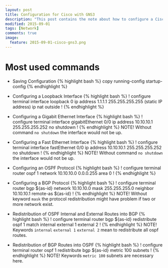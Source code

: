 ```yaml
---
layout: post
title: Configuration for Cisco with GNS3
description: "This post contains the note about how to configure a Cisco c7200 router with GNS3."
modified: 2015-09-01
tags: [Network]
comments: true
image:
  feature: 2015-09-01-cisco-gns3.png
---
```


# Most used commands

* Saving Configuration
{% highlight bash %}
copy running-config startup-config
{% endhighlight %}

* Configuring a Loopback Interface
{% highlight bash %}
!
configure terminal
interface loopback 0
ip address 1.1.1.1 255.255.255.255 (static IP address)
ip nat outside
!
{% endhighlight %}

* Configuring a Gigabit Ethernet Interface
{% highlight bash %}
!
configure terminal
interface gigabitEthernet 0/0
ip address 10.10.10.1 255.255.255.252
no shutdown 
!
{% endhighlight %}
NOTE! Without command ``no shutdown`` the interface would not be up.

* Configuring a Fast Ethernet Interface
{% highlight bash %}
!
configure terminal
interface fastEthernet 0/0
ip address 10.10.10.1 255.255.255.252
no shutdown
!
{% endhighlight %}
NOTE! Without command ``no shutdown`` the interface would not be up.

* Configuring an OSPF Protocol
{% highlight bash %}
!
configure terminal
router ospf 1
network 10.10.10.0 0.0.0.255 area 0
!
{% endhighlight %}

* Configuring a BGP Protocol
{% highlight bash %}
!
configure terminal
router bgp ${as-id}
network 10.10.10.0 mask 255.255.255.0
neighbor 10.10.10.1 remote-as ${as-id}
!
{% endhighlight %}
NOTE! Without keyword ``mask`` the protocol redistribution might have problem if two or more network exist.

* Redistribution of OSPF Internal and External Routes into BGP
{% highlight bash %}
!
configure terminal
router bgp ${as-id}
redistribute ospf 1 match internal external 1 external 2
!
{% endhighlight %}
NOTE! Keywords ``internal`` ``external 1`` ``external 2`` mean to redistribute all ospf routes.

* Redistribution of BGP Routes into OSPF
{% highlight bash %}
!
configure terminal
router ospf 1
redistribute bgp ${as-id} metric 100 subnets
!
{% endhighlight %}
NOTE! Keywords `metric 100` subnets are necessary here.